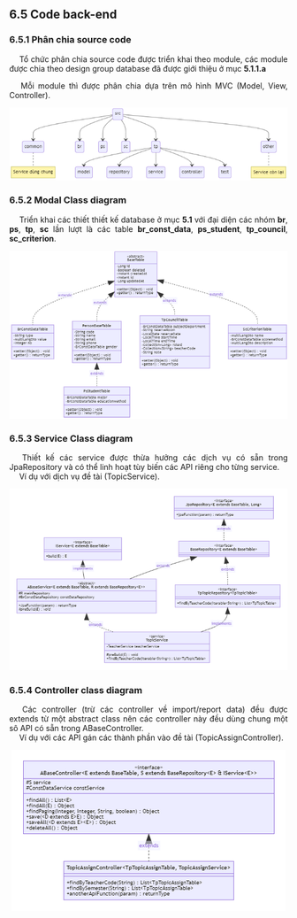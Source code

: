 ## **6.5 Code back-end**

### **6.5.1 Phân chia source code**

<p style='text-align: justify;'>
&emsp;
Tổ chức phân chia source code được triển khai theo module,
các module được chia theo design group database đã được giới thiệu ở mục <b>5.1.1.a</b>
</p>

<p style='text-align: justify;'>
&emsp;
Mỗi module thì được phân chia dựa trên mô hình MVC (Model, View, Controller).
</p>

<center>
  <img src="https://github.com/datai999/thesis-document/blob/main/report/src/chapter_6_implement/img/be-source.png?raw=true">
</center>

### **6.5.2 Modal Class diagram**

<p style='text-align: justify;'>
&emsp;
Triển khai các thiết thiết kế database ở mục <b>5.1</b> 
với đại diện các nhóm <b>br</b>, <b>ps</b>, <b>tp</b>, <b>sc</b>
lần lượt là các table <b>br_const_data</b>, <b>ps_student</b>, <b>tp_council</b>, <b>sc_criterion</b>.
</p>

<center>
  <img src="https://github.com/datai999/thesis-document/blob/main/report/src/chapter_6_implement/img/class-model.png?raw=true">
</center>

<div style="page-break-after: always;"></div>

### **6.5.3 Service Class diagram**

<p style='text-align: justify;'>
&emsp;
Thiết kế các service được thừa hưởng các dịch vụ có sẵn trong JpaRepository 
và có thể linh hoạt tùy biến các API riêng cho từng service.
</br>
&emsp;
Ví dụ với dịch vụ đề tài (TopicService).
</p>

<center>
  <img src="https://github.com/datai999/thesis-document/blob/main/report/src/chapter_6_implement/img/class-service.png?raw=true">
</center>

### **6.5.4 Controller class diagram**

<p style='text-align: justify;'>
&emsp;
Các controller (trừ các controller về import/report data) đều được extends từ một abstract class
nên các controller này đều dùng chung một sô API có sẵn trong ABaseController.
</br>
&emsp;
Ví dụ với các API gán các thành phần vào đề tài (TopicAssignController).
</p>

<center>
  <img src="https://github.com/datai999/thesis-document/blob/main/report/src/chapter_6_implement/img/class-controller.png?raw=true">
</center>

<div style="page-break-after: always;"></div>
